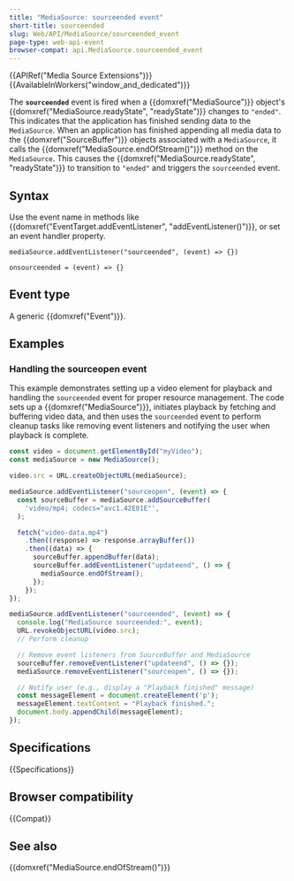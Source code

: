 ```yaml
---
title: "MediaSource: sourceended event"
short-title: sourceended
slug: Web/API/MediaSource/sourceended_event
page-type: web-api-event
browser-compat: api.MediaSource.sourceended_event
---
```


{{APIRef("Media Source Extensions")}}{{AvailableInWorkers("window_and_dedicated")}}

The **`sourceended`** event is fired when a {{domxref("MediaSource")}} object's {{domxref("MediaSource.readyState", "readyState")}} changes to `"ended"`. This indicates that the application has finished sending data to the `MediaSource`. When an application has finished appending all media data to the {{domxref("SourceBuffer")}} objects associated with a `MediaSource`, it calls the {{domxref("MediaSource.endOfStream()")}} method on the `MediaSource`. This causes the {{domxref("MediaSource.readyState", "readyState")}} to transition to `"ended"` and triggers the `sourceended` event.

## Syntax

Use the event name in methods like {{domxref("EventTarget.addEventListener", "addEventListener()")}}, or set an event handler property.

```js-nolint
mediaSource.addEventListener("sourceended", (event) => {})

onsourceended = (event) => {}
```

## Event type

A generic {{domxref("Event")}}.

## Examples

### Handling the sourceopen event

This example demonstrates setting up a video element for playback and handling the `sourceended` event for proper resource management. The code sets up a {{domxref("MediaSource")}}, initiates playback by fetching and buffering video data, and then uses the `sourceended` event to perform cleanup tasks like removing event listeners and notifying the user when playback is complete.

```js
const video = document.getElementById("myVideo");
const mediaSource = new MediaSource();

video.src = URL.createObjectURL(mediaSource);

mediaSource.addEventListener("sourceopen", (event) => {
  const sourceBuffer = mediaSource.addSourceBuffer(
    'video/mp4; codecs="avc1.42E01E"',
  );

  fetch("video-data.mp4")
    .then((response) => response.arrayBuffer())
    .then((data) => {
      sourceBuffer.appendBuffer(data);
      sourceBuffer.addEventListener("updateend", () => {
        mediaSource.endOfStream();
      });
    });
});

mediaSource.addEventListener("sourceended", (event) => {
  console.log("MediaSource sourceended:", event);
  URL.revokeObjectURL(video.src);
  // Perform cleanup

  // Remove event listeners from SourceBuffer and MediaSource
  sourceBuffer.removeEventListener("updateend", () => {});
  mediaSource.removeEventListener("sourceopen", () => {});

  // Notify user (e.g., display a "Playback finished" message)
  const messageElement = document.createElement('p');
  messageElement.textContent = "Playback finished.";
  document.body.appendChild(messageElement);
});
```

## Specifications

{{Specifications}}

## Browser compatibility

{{Compat}}

## See also

{{domxref("MediaSource.endOfStream()")}}
